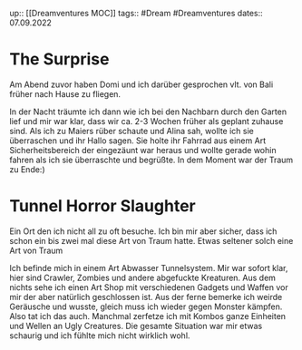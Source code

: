 up:: [[Dreamventures MOC]]
tags:: #Dream #Dreamventures
dates:: 07.09.2022


# The Surprise 

Am Abend zuvor haben Domi und ich darüber gesprochen vlt. von Bali früher nach Hause zu fliegen.

In der Nacht träumte ich dann wie ich bei den Nachbarn durch den Garten lief und mir war klar, dass wir ca. 2-3 Wochen früher als geplant zuhause sind. Als ich zu Maiers rüber schaute und Alina sah, wollte ich sie überraschen und ihr Hallo sagen.
Sie holte ihr Fahrrad aus einem Art Sicherheitsbereich der eingezäunt war heraus und wollte gerade wohin fahren als ich sie überraschte und begrüßte. 
In dem Moment war der Traum zu Ende:)

# Tunnel Horror Slaughter

Ein Ort den ich nicht all zu oft besuche. 
Ich bin mir aber sicher, dass ich schon ein bis zwei mal diese Art von Traum hatte.
Etwas seltener solch eine Art von Traum

Ich befinde mich in einem Art Abwasser Tunnelsystem. Mir war sofort klar, hier sind Crawler, Zombies und andere abgefuckte Kreaturen. Aus dem nichts sehe ich einen Art Shop mit verschiedenen Gadgets und Waffen vor mir der aber natürlich geschlossen ist.
Aus der ferne bemerke ich weirde Geräusche und wusste, gleich muss ich wieder gegen Monster kämpfen. Also tat ich das auch. Manchmal zerfetze ich mit Kombos ganze Einheiten und Wellen an Ugly Creatures. 
Die gesamte Situation war mir etwas schaurig und ich fühlte mich nicht wirklich wohl.

